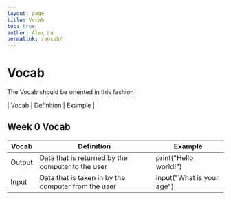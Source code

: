 ```yaml
---
layout: page
title: Vocab
toc: true
author: Alex Lu
permalink: /vocab/
---
```


# Vocab
The Vocab should be oriented in this fashion

| Vocab | Definition | Example |
    
## Week 0 Vocab

| Vocab | Definition | Example |
|-|-|-|
| Output | Data that is returned by the computer to the user | print("Hello world!") |
| Input | Data that is taken in by the computer from the user | input("What is your age") |